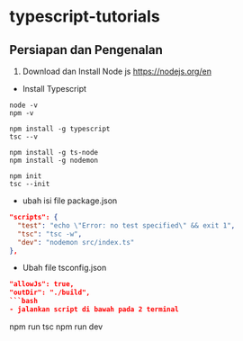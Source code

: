 # typescript-tutorials
## Persiapan dan Pengenalan
1. Download dan Install Node js
  https://nodejs.org/en <br>
  
  - Install Typescript
  ```
  node -v
  npm -v
  
  npm install -g typescript
  tsc --v
  
  npm install -g ts-node
  npm install -g nodemon
  
  npm init
  tsc --init
  ```
  - ubah isi file package.json
  ```json
  "scripts": {
    "test": "echo \"Error: no test specified\" && exit 1",
    "tsc": "tsc -w",
    "dev": "nodemon src/index.ts"
  },
  ```
  - Ubah file tsconfig.json
  ```json
  "allowJs": true,  
  "outDir": "./build", 
  ```bash
  - jalankan script di bawah pada 2 terminal
  ```
  npm run tsc
  npm run dev
  ```
